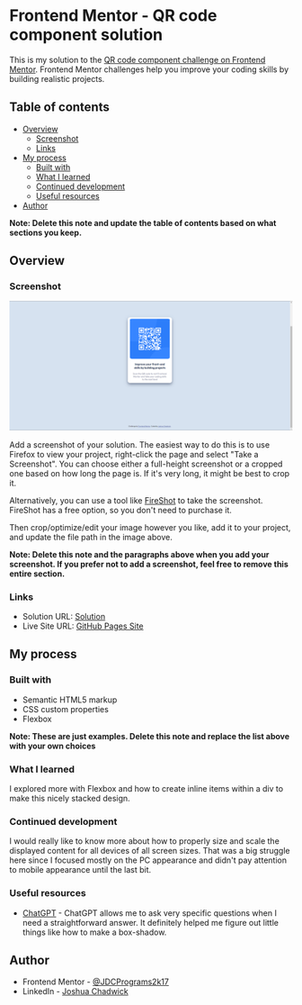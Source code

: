 # Frontend Mentor - QR code component solution

This is my solution to the [QR code component challenge on Frontend Mentor](https://www.frontendmentor.io/challenges/qr-code-component-iux_sIO_H). Frontend Mentor challenges help you improve your coding skills by building realistic projects. 

## Table of contents

- [Overview](#overview)
  - [Screenshot](#screenshot)
  - [Links](#links)
- [My process](#my-process)
  - [Built with](#built-with)
  - [What I learned](#what-i-learned)
  - [Continued development](#continued-development)
  - [Useful resources](#useful-resources)
- [Author](#author)

**Note: Delete this note and update the table of contents based on what sections you keep.**

## Overview

### Screenshot

![](./images/QRCodeScreenshotFrontendMentor.png)

Add a screenshot of your solution. The easiest way to do this is to use Firefox to view your project, right-click the page and select "Take a Screenshot". You can choose either a full-height screenshot or a cropped one based on how long the page is. If it's very long, it might be best to crop it.

Alternatively, you can use a tool like [FireShot](https://getfireshot.com/) to take the screenshot. FireShot has a free option, so you don't need to purchase it. 

Then crop/optimize/edit your image however you like, add it to your project, and update the file path in the image above.

**Note: Delete this note and the paragraphs above when you add your screenshot. If you prefer not to add a screenshot, feel free to remove this entire section.**

### Links

- Solution URL: [Solution](https://www.frontendmentor.io/solutions/qr-code-design-using-htmlcss-3oqrL94kJz)
- Live Site URL: [GitHub Pages Site](https://jdcprograms2017.github.io/QR-Code-FrontendMentor/)

## My process

### Built with

- Semantic HTML5 markup
- CSS custom properties
- Flexbox

**Note: These are just examples. Delete this note and replace the list above with your own choices**

### What I learned

I explored more with Flexbox and how to create inline items within a div to make this nicely stacked design.

### Continued development

I would really like to know more about how to properly size and scale the displayed content for all devices of all screen sizes. That was a big struggle here since I focused mostly on the PC appearance and didn't pay attention to mobile appearance until the last bit.

### Useful resources

- [ChatGPT](https://chat.openai.com) - ChatGPT allows me to ask very specific questions when I need a straightforward answer. It definitely helped me figure out little things like how to make a box-shadow.

## Author

- Frontend Mentor - [@JDCPrograms2k17](https://www.frontendmentor.io/profile/JDCPrograms2k17)
- LinkedIn - [Joshua Chadwick](https://www.linkedin.com/in/joshuadchadwick/)

